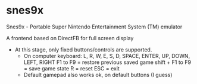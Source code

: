 # snes9x
Snes9x - Portable Super Nintendo Entertainment System (TM) emulator

A frontend based on DirectFB for full screen display

- At this stage, only fixed buttons/controls are supported.
  - On computer keyboard: 
      L, R, W, E, S, D, SPACE, ENTER, UP, DOWN, LEFT, RIGHT
      F1 to F9 = restore previous saved game
      shift + F1 to F9 = save game state
      R = reset
      ESC = exit
  - Default gamepad also works ok, on default buttons (I guess)
